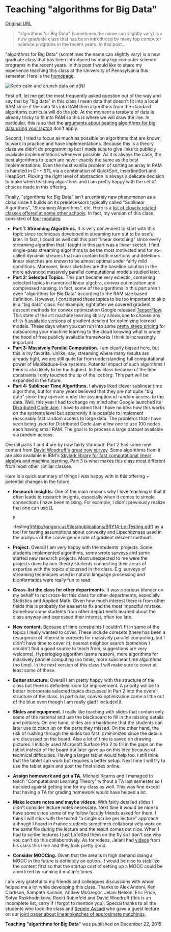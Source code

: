 # Teaching "algorithms for Big Data"

[Original URL](http://grigory.us/blog/teaching-algorithms-for-big-data/)

> "algorithms for Big Data" (sometimes the name can slightly vary) is a new graduate class that has been introduced by many top computer science programs in the recent years. In this post...

"algorithms for Big Data" (sometimes the name can slightly vary) is a new graduate class that has been introduced by many top computer science programs in the recent years. In this post I would like to share my experience teaching this class at the University of Pennsylvania this semester. Here is the [homepage](http://grigory.us/big-data-class.html).

![Keep calm and crunch data on o(N)](http://grigory.us/blog/pics/class-logo-large.png)

First off, let me get the most frequently asked question out of the way and say that by "big data" in this class I mean data that doesn't fit into a local RAM since if the data fits into RAM then algorithms from the standard algorithms curricula will do the job. At the moment a terabyte of data is already tricky to fit into RAM so this is where we will draw the line. In particular, this is so that the [arguments about beating algorithms for big data using your laptop](http://www.frankmcsherry.org/graph/scalability/cost/2015/02/04/COST2.html) don't apply.

Second, I tried to focus as much as possible on algorithms that are known to work in practice and have implementations. Because this is a theory class we didn't do programming but I made sure to give links to publicly available implementations whenever possible. As it is always the case, the best algorithms to teach are never exactly the same as the best implementations. Even the most vanilla problem of sorting an array in RAM is handled in C++ STL via a combination of QuickSort, InsertionSort and HeapSort. Picking the right level of abstraction is always a delicate decision to make when teaching algorithms and I am pretty happy with the set of choices made in this offering.

Finally, "algorithms for Big Data" isn't an entirely new phenomenon as a class since it builds on its predecessors typically called "Sublinear Algorithms", "Streaming Algorithms", etc. Here is a [list of closely related classes offered at some other schools](http://grigory.us/big-data-class.html#sketch). In fact, my version of this class consisted of [four modules](http://grigory.us/big-data-class.html#lectures):

- **Part 1: Streaming Algorithms.** It is very convenient to start with this topic since techniques developed in streaming turn out to be useful later. In fact, I could as well call this part "linear sketching" since every streaming algorithm that I taught in this part was a linear sketch. I find single-pass streaming algorithms to be the most motivated and for so-called dynamic streams that can contain both insertions and deletions linear sketches are known to be almost optimal under fairly mild conditions. Moreover, linear sketches are the baseline solution in the more advanced massively parallel computational models studied later.
- **Part 2: Selected Topics.** This part became very eclectic, containing selected topics in numerical linear algebra, convex optimization and compressed sensing. In fact, some of the algorithms in this part aren't even "algorithms for Big Data" according to the RAM size based definition. However, I considered these topics to be too important to skip in a "big data" class. For example, right after we covered gradient descent methods for convex optimization Google released [TensorFlow](https://www.tensorflow.org/). This state of the art machine learning library allows one to choose any of its [5 available versions](https://www.tensorflow.org/versions/master/api_docs/python/train.html#optimizers) of gradient descent for optimizing learned models. These days when you can run into some [pretty steep pricing](https://aws.amazon.com/machine-learning/pricing/) for outsourcing your machine learning to the cloud knowing what is under the hood of free publicly available frameworks I think is increasingly important.
- **Part 3: Massively Parallel Computation.** I am clearly biased here, but this is my favorite. Unlike, say, streaming where many results are already tight, we are still quite far from understanding full computational power of MapReduce-like systems. Potential impact of such algorithms I think is also likely to be the highest. In this class because of the time constraints I only touched the tip of the iceberg. This part will be expanded in the future.
- **Part 4: Sublinear Time Algorithms.** I always liked clever sublinear time algorithms, but for many years believed that they are not quite "big data" since they operate under the assumption of random access to the data. Well, this year I had to change my mind after Google launched its [Distributed Code Jam](https://code.google.com/codejam/distributed_index.html). I have to admit that I have no idea how this works on the systems level but apparently it is possible to implement reasonably fast random access to large data. The problems that I have seen being used for Distributed Code Jam allow one to use 100 nodes each having small RAM. The goal is to process a large dataset available via random access.

Overall parts 1 and 4 are by now fairly standard. Part 2 has some new content from [David Woodruff's great new survey](http://researcher.watson.ibm.com/researcher/files/us-dpwoodru/journal.pdf). Some algorithms from it are also available in IBM's [Skylark library for fast computational linear algebra and machine learning](https://github.com/xdata-skylark/libskylark). Part 3 is what makes this class most different from most other similar classes.

Here is a quick summary of things I was happy with in this offering + potential changes in the future.

- **Research insights.** One of the main reasons why I love teaching is that it often leads to research insights, especially when it comes to simple connections I have been missing. For example, I didn't previously realize that one can use [L

  <sub>p</sub>

  -testing](http://grigory.us/files/publications/BRY14-Lp-Testing.pdf) as a tool for testing assumptions about convexity and Lipschitzness used in the analysis of the convergence rate of gradient descent methods.
- **Project.** Overall I am very happy with the students' projects. Some students implemented algorithms, some wrote surveys and some started new research projects. Most unexpected to me were the projects done by non-theory students connecting their areas of expertise with the topics discussed in the class. E.g. surveys of streaming techniques used in natural language processing and bionformatics were really fun to read.
- **Cross-list the class for other departments.** It was a serious blunder on my behalf to not cross-list this class for other departments, especially Statistics and Applied Math. Given how much interest there is from other fields this is probably the easiest to fix and the most impactful mistake. Somehow some students from other departments learned about the class anyway and expressed their interest, often too late.
- **New content.** Because of time constraints I couldn't fit in some of the topics I really wanted to cover. These include coresets (there has been a resurgence of interest in coresets for massively parallel computing, but I didn't have time to cover it), nearest neighbor search (somehow I couldn't find a good source to teach from, suggestions are very welcome), Hyperloglog algorithm (same reason), more algorithms for massively parallel computing (no time), more sublinear time algorithms (no time). In the next version of this class I will make sure to cover at least some of these.
- **Better structure.** Overall I am pretty happy with the structure of the class but there is definitely room for improvement. A priority will be to better incorporate selected topics discussed in Part 2 into the overall structure of the class. In particular, convex optimization came a little out of the blue even though I am really glad I included it.
- **Slides and equipment.** I really like teaching with slides that contain only some of the material and use the blackboard to fill in the missing details and pictures. On one hand, slides are a backbone that the students can later use to catch up on the parts they missed. On the other hand, the risk of rushing through the slides too fast is minimized since the details are discussed on the board. Also a lot of time is saved on drawing pictures. I initially used Microsoft Surface Pro 2 to fill in the gaps on the tablet instead of the board but later gave up on this idea because of technical difficulties. Having a larger tablet would help too. I still think that the tablet can work but requires a better setup. Next time I will try to use the tablet again and post the final slides online.
- **Assign homework and get a TA.** Michael Kearns and I managed to teach "Computational Learning Theory" without a TA last semester so I decided against getting one for my class as well. This was fine except that having a TA for grading homework would have helped a lot.
- **Make lecture notes and maybe videos.** With fairly detailed slides I didn't consider lecture notes necessary. Next time it would be nice to have some since some of my fellow facutly friends asked for them. I think I will stick with the tested "a single scribe per lecture" approach although I heard in France students sometimes collaboratively work on the same file during the lecture and the result comes out nice. When I had to scribe lectures I just LaTeXed them on the fly so I don't see why you can't do this collaboratively. As for videos, Jelani had [videos](http://people.seas.harvard.edu/~minilek/cs229r/fall15/lec.html) from his class this time and they look pretty good.
- **Consider MOOCing.** Given that the area is in high demand doing a MOOC in the future is definitely an option. It would be nice to stabilize the content first so that the startup cost of setting up a MOOC could be amortized by running it multiple times.

I am very grateful to my friends and colleagues discussions with whom helped me a lot while developing this class. Thanks to Alex Andoni, Ken Clarkson, Sampath Kannan, Andew McGregor, Jelani Nelson, Eric Price, Sofya Raskhodnikova, Ronitt Rubinfeld and David Woodruff (this is an incomplete list, sorry if I forgot to mention you). Special thanks to all the students who took the class and [Sepehr Assadi](http://www.seas.upenn.edu/~sassadi/) who gave a guest lecture on our [joint paper about linear sketches of approximate matchings](http://arxiv.org/pdf/1505.01467.pdf).

**Teaching "algorithms for Big Data"** was published on December 22, 2015.
